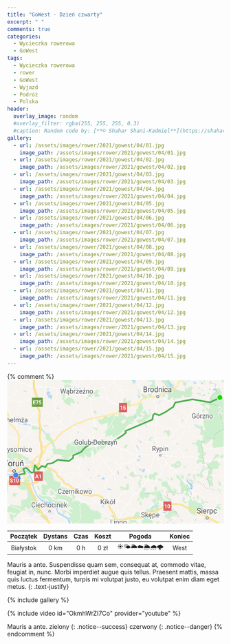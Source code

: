 ```yaml
---
title: "GoWest - Dzień czwarty"
excerpt: " "
comments: true
categories:
  - Wycieczka rowerowa
  - GoWest
tags:
  - Wycieczka rowerowa
  - rower
  - GoWest
  - Wyjazd
  - Podróż
  - Polska
header:
  overlay_image: random
  #overlay_filter: rgba(255, 255, 255, 0.3)
  #caption: Random code by: [**© Shahar Shani-Kadmiel**](https://shaharkadmiel.github.io)"
gallery:
  - url: /assets/images/rower/2021/gowest/04/01.jpg
    image_path: /assets/images/rower/2021/gowest/04/01.jpg        
  - url: /assets/images/rower/2021/gowest/04/02.jpg
    image_path: /assets/images/rower/2021/gowest/04/02.jpg        
  - url: /assets/images/rower/2021/gowest/04/03.jpg
    image_path: /assets/images/rower/2021/gowest/04/03.jpg        
  - url: /assets/images/rower/2021/gowest/04/04.jpg
    image_path: /assets/images/rower/2021/gowest/04/04.jpg        
  - url: /assets/images/rower/2021/gowest/04/05.jpg
    image_path: /assets/images/rower/2021/gowest/04/05.jpg        
  - url: /assets/images/rower/2021/gowest/04/06.jpg
    image_path: /assets/images/rower/2021/gowest/04/06.jpg        
  - url: /assets/images/rower/2021/gowest/04/07.jpg
    image_path: /assets/images/rower/2021/gowest/04/07.jpg        
  - url: /assets/images/rower/2021/gowest/04/08.jpg
    image_path: /assets/images/rower/2021/gowest/04/08.jpg        
  - url: /assets/images/rower/2021/gowest/04/09.jpg
    image_path: /assets/images/rower/2021/gowest/04/09.jpg        
  - url: /assets/images/rower/2021/gowest/04/10.jpg
    image_path: /assets/images/rower/2021/gowest/04/10.jpg        
  - url: /assets/images/rower/2021/gowest/04/11.jpg
    image_path: /assets/images/rower/2021/gowest/04/11.jpg        
  - url: /assets/images/rower/2021/gowest/04/12.jpg
    image_path: /assets/images/rower/2021/gowest/04/12.jpg        
  - url: /assets/images/rower/2021/gowest/04/13.jpg
    image_path: /assets/images/rower/2021/gowest/04/13.jpg        
  - url: /assets/images/rower/2021/gowest/04/14.jpg
    image_path: /assets/images/rower/2021/gowest/04/14.jpg        
  - url: /assets/images/rower/2021/gowest/04/15.jpg
    image_path: /assets/images/rower/2021/gowest/04/15.jpg         
---
```

{% comment %} 
![mapka](/assets/images/rower/2021/gowest/04/mapka.png)

|Początek|Dystans|Czas|Koszt|Pogoda|Koniec|
|:---:|:---:|:---:|:---:|:---:|:---:|
|Białystok|0 km|0 h|0 zł|☀️🌤️🌥️☁️🌦️🌧️🌩️|West| 

Mauris a ante. Suspendisse quam sem, consequat at, commodo vitae, feugiat in, nunc. Morbi imperdiet augue quis tellus. Praesent mattis, massa quis luctus fermentum, turpis mi volutpat justo, eu volutpat enim diam eget metus.
{: .text-justify}

<!-- {% include gallery caption="Najciekawsze zdjęcia z dzisiejszego dnia" %} -->

{% include gallery %}

{% include video id="OkmhWrZI7Co" provider="youtube" %}

Mauris a ante.
zielony
{: .notice--success}
czerwony
{: .notice--danger}
{% endcomment %}

